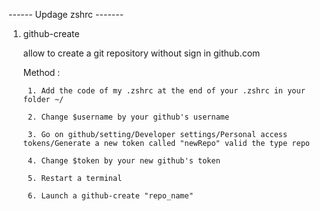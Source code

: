 ------ Updage zshrc -------

1. github-create

	allow to create a git repository without sign in github.com
	
	Method :

		1. Add the code of my .zshrc at the end of your .zshrc in your folder ~/

		2. Change $username by your github's username

		3. Go on github/setting/Developer settings/Personal access tokens/Generate a new token called "newRepo" valid the type repo

		4. Change $token by your new github's token

		5. Restart a terminal

		6. Launch a github-create "repo_name"

